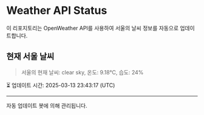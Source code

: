 
# Weather API Status

이 리포지토리는 OpenWeather API를 사용하여 서울의 날씨 정보를 자동으로 업데이트합니다.

## 현재 서울 날씨
> 서울의 현재 날씨: clear sky, 온도: 9.18°C, 습도: 24%

⏳ 업데이트 시간: 2025-03-13 23:43:17 (UTC)

---
자동 업데이트 봇에 의해 관리됩니다.
